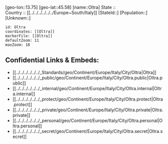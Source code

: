 ﻿---
location: [45.58,13.75] 
mapzoom: [7,12] 
mapmarker: city 
type: City
tags:
- geo/City


SpocWebEntityId: 33106
isDeleted: false
confidential: public

---
[geo-lon::13.75] 
[geo-lat::45.58] 
[name::Oltra] 
State ::  
Country :: [[../../../../../../Europe~South/Italy]] 
[StateId::] 
[Population::] 
[Unknown::] 


```leaflet
id: Oltra
coordinates: [[Oltra]] 
markerFile: [[Oltra]] 
defaultZoom: 11 
maxZoom: 18
```


## Confidential Links & Embeds: 
- [[../../../../../../_Standards/geo/Continent/Europe/Italy/City/Oltra|Oltra]] 
- [[../../../../../../_public/geo/Continent/Europe/Italy/City/Oltra.public|Oltra.public]] 
- [[../../../../../../_internal/geo/Continent/Europe/Italy/City/Oltra.internal|Oltra.internal]] 
- [[../../../../../../_protect/geo/Continent/Europe/Italy/City/Oltra.protect|Oltra.protect]] 
- [[../../../../../../_private/geo/Continent/Europe/Italy/City/Oltra.private|Oltra.private]] 
- [[../../../../../../_personal/geo/Continent/Europe/Italy/City/Oltra.personal|Oltra.personal]] 
- [[../../../../../../_secret/geo/Continent/Europe/Italy/City/Oltra.secret|Oltra.secret]] 

